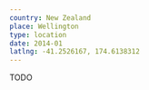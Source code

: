 ```yaml
---
country: New Zealand
place: Wellington
type: location
date: 2014-01
latlng: -41.2526167, 174.6138312
---
```


TODO
